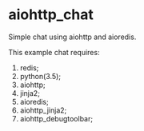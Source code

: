 # aiohttp_chat

Simple chat using aiohttp and aioredis.

This example chat requires:

  1. redis;
  2. python(3.5);
  3. aiohttp;
  4. jinja2;
  5. aioredis;
  6. aiohttp_jinja2;
  7. aiohttp_debugtoolbar;